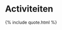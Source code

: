 # Activiteiten

<!--{% include meetup_widget.html %}-->
<!--
https://calendar.google.com/calendar/ical/voidjosto%40gmail.com/public/basic.ics

https://calendar.google.com/calendar/ical/voidjosto@gmail.com/public/basic.ics
-->
<!--<iframe scrolling="no" src="https://calendar.google.com/calendar/embed?src=voidjosto%40gmail.com&amp;ctz=Europe%2FBrussels&amp;showNav=1&amp;showTabs=1&amp;showCalendars=0&amp;showTz=1&amp;showPrint=0&amp;showDate=0&amp;showTitle=0&amp;mode=AGENDA&amp;color=%23C0CA33" style="border: 0; margin: 10px auto;display: block;width: 100%;" width="600" height="400" frameborder="0"></iframe>-->

<div id="event-container"></div>
<script>
const icsToJSON = (icsContent) => {
  const lines = icsContent.split(/\r?\n/);
  const events = [];
  let event = null;
  let currentKey = '';
  let currentValue = '';

  for (let i = 0; i < lines.length; i++) {
    const line = lines[i].trim();
    if (line.startsWith('BEGIN:VEVENT')) {
      event = {};
    } else if (line.startsWith('END:VEVENT')) {
      events.push(event);
      event = null;
    } else if (event) {
      if (line.startsWith(' ') && currentKey !== '') {
        // Multi-line value
        currentValue += '\n' + line.trim();
      } else {
        // New line
        if (currentKey !== '') {
          event[currentKey] = currentValue;
        }
        const parts = line.split(':');
        currentKey = parts[0].trim();
        currentValue = parts.length > 1 ? parts.slice(1).join(':').trim() : '';
      }
    }
  }

  return events;
};

const parseRRule = (rrule) => {
  const ruleParts = rrule.split(';');
  const ruleObject = {};

  ruleParts.forEach((part) => {
    const [key, value] = part.split('=');
    ruleObject[key] = value;
  });

  return ruleObject;
};

const getDayOfWeek = (byDay) => {
  const weekdays = ['SU', 'MO', 'TU', 'WE', 'TH', 'FR', 'SA'];
  const byDayIndex = weekdays.indexOf(byDay);
  if (byDayIndex !== -1) {
    const date = new Date();
    date.setDate(date.getDate() + ((7 + byDayIndex - date.getDay()) % 7));
    return date.toLocaleString('nl-NL', { weekday: 'long' });
  }
  return '';
};

const processEvents = (events) => {
  const currentDate = new Date();
  const recurringEvents = [];
  const otherEvents = [];

  events.forEach((event) => {
    if (event['RRULE']) {
      recurringEvents.push(event);
    } else {
      const eventStartDate = new Date(event['DTSTART']);
      if (eventStartDate >= currentDate) {
        otherEvents.push(event);
      }
    }
  });
  console.log(recurringEvents);
  console.log(otherEvents);
  const displayEvents = (eventArray, heading) => {
    if (eventArray.length > 0) {
      let html = `<h3>${heading}</h3>`;
      html += '<ul>';
      eventArray.forEach((event) => {
        const summary = event['SUMMARY'];
        let eventDescription = '';

        if (event['RRULE']) {
          const rrule = parseRRule(event['RRULE']);
          if (rrule['FREQ'] === 'MONTHLY' && rrule['BYMONTHDAY']) {
            eventDescription = `Elke ${rrule['BYMONTHDAY']} van de maand`;
          } else if (rrule['FREQ'] === 'WEEKLY' && rrule['BYDAY']) {
            const dayOfWeek = getDayOfWeek(rrule['BYDAY']);
            eventDescription = `Elke ${dayOfWeek}`;
          } else if (rrule['FREQ'] === 'YEARLY' && rrule['BYMONTH'] && rrule['BYMONTHDAY']) {
            const month = new Date().toLocaleString('en-US', { month: 'long' });
            eventDescription = `Jaarlijks op ${rrule['BYMONTHDAY']}-${month}`;
          }
        } else {
          eventDescription = new Date(event['DTSTART']).toDateString();
        }

        html += `<li>${summary} - ${eventDescription}</li>`;
      });
      html += '</ul>';
      return html;
    }
    return '';
  };

  const resultContainer = document.getElementById('event-container');
  if (resultContainer) {
    let html = '';
    html += displayEvents(recurringEvents, 'Herhalende activiteiten');
    html += displayEvents(otherEvents, 'Andere activiteiten');
    if (html !== '') {
      resultContainer.innerHTML = html;
    }
  }
};

const fetchCalendarICS = (url) => {
  $.ajax({
    url: url,
    dataType: 'text',
    success: (icsContent) => {
      const events = icsToJSON(icsContent);
	  console.log(events);
      processEvents(events);
    },
    error: (jqXHR, textStatus, errorThrown) => {
      console.error('Failed to fetch calendar ICS file:', errorThrown);
	  document.getElementById('event-container').innerHTML = '<iframe scrolling="no" src="https://calendar.google.com/calendar/embed?src=voidjosto%40gmail.com&ctz=Europe%2FBrussels&showNav=1&showTabs=1&showCalendars=0&showTz=1&showPrint=0&showDate=0&showTitle=0&mode=AGENDA&color=%23C0CA33" style="border: 0; margin: 10px auto;display: block;width: 100%;" width="600" height="400" frameborder="0"></iframe>';
    }
  });
};

const calendarICSUrl = 'https://spaceapi.voidwarranties.be/ical;' // Replace with the actual URL of your calendar ICS file
fetchCalendarICS(calendarICSUrl);

  </script>

{% include quote.html %}
